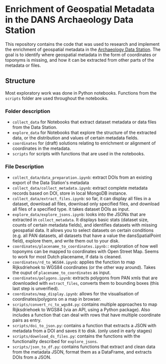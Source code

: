 # Enrichment of Geospatial Metadata in the DANS Archaeology Data Station 
This repository contains the code that was used to research and implement the enrichment of geospatial metadata in the [Archaeology Data Station](https://archaeology.datastations.nl/). The goal is to identify where geospatial metadata in the form of coordinates or toponyms is missing, and how it can be extracted from other parts of the metadata or files. 



## Structure 
Most exploratory work was done in Python notebooks. Functions from the `scripts` folder are used throughout the notebooks. 

### Folder description
- `collect_data` for Notebooks that extract dataset metadata or data files from the Data Station. 
- `explore_data` for Notebooks that explore the structure of the extracted data, or the distribution and values of certain metadata fields. 
- `coordinates` for (draft) solutions relating to enrichment or alignment of coordinates in the metadata. 
- `scripts` for scripts with functions that are used in the notebooks. 

### File Description
- `collect_data/data_preparation.ipynb`: extract DOIs from an existing export of the Data Station's metadata 
- `collect_data/collect_metadata.ipynb`: extract complete metadata records based on DOI, store in local MongoDB instance. 
- `collect_data/extract_files.ipynb`: so far, it can display all files in a dataset, download all files, download only specified files, and download all files of a specified type. it takes dataset DOIs as input. 
- `explore_data/explore_jsons.ipynb`: looks into the JSONs that are extracted in `collect_metadata`. It displays basic stats (dataset size, counts of certain metadata fields), and identifies datasets with missing geospatial data. It allows you to select datasets on certain conditions (e.g. all PAN datasets, all datasets that have a value the dansSpatialPoint field), explore them, and write them out to your disk. 
- `coordinates/placename_to_coordinates.ipynb:`: exploration of how well toponyms can be mapped to coordinates with Open Street Map. Seems to work for most Dutch placename, if data is cleaned. 
- `coordinates/rd_to_WGS84.ipynb`: applies the function to map Rijksdriehoek to WGS84 coordinates (or the other way around). Takes the ouput of `placename_to_coordinates` as input.
- `coordinates/polygons.ipynb`: extracts polygons from PAN xmls that are downloaded with `extract_files`, converts them to bounding boxes (this last step is unverified). 
- `coordinates/map_display.ipynb`: allows for the visualisation of coordinates/polygons on a map in browser.
- `scripts/convert_rc_to_wgs84.py`: contains multiple approaches to map Rijksdriehoek to WGS84 (via an API, using a Python package). Also includes a function that can deal with rows that have multiple coordinate pairs as entry. 
- `scripts/doi_to_json.py`: contains a function that extracts a JSON with metadata from a DOI and saves it to disk. (only used in early stages)
- `scripts/download_ds_files.py`: contains the functions with the functionality described for `explore_jsons`. 
- `scripts/json_to_df.py`: contains functions that extract and clean data from the metadata JSON, format them as a DataFrame, and extracts DOIs from a JSON. 


